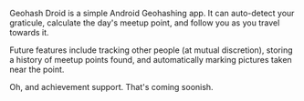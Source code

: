 Geohash Droid is a simple Android Geohashing app.  It can auto-detect your graticule, calculate the day's meetup point, and follow you as you travel towards it.

Future features include tracking other people (at mutual discretion), storing a history of meetup points found, and automatically marking pictures taken near the point.

Oh, and achievement support.  That's coming soonish.